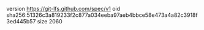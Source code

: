 version https://git-lfs.github.com/spec/v1
oid sha256:51326c3a819233f2c877a034eeba97aeb4bbce58e473a4a82c3918f3ed445b57
size 2060
